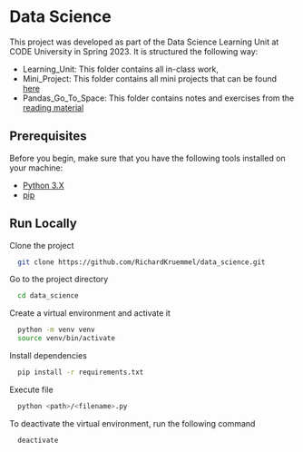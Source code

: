 # Data Science

This project was developed as part of the Data Science Learning Unit at CODE University in Spring 2023. It is structured the following way:

- Learning_Unit: This folder contains all in-class work,
- Mini_Project: This folder contains all mini projects that can be found [here](https://www.academis.eu/data_analysis)
- Pandas_Go_To_Space: This folder contains notes and exercises from the [reading material](https://krother.github.io/pandas_go_to_space/index.html)

## Prerequisites
Before you begin, make sure that you have the following tools installed on your machine:

- [Python 3.X](https://www.python.org/downloads/)
- [pip](https://pypi.org/project/pip/)

## Run Locally

Clone the project

```bash
  git clone https://github.com/RichardKruemmel/data_science.git
```

Go to the project directory

```bash
  cd data_science
```

Create a virtual environment and activate it

```bash
  python -m venv venv
  source venv/bin/activate
```

Install dependencies

```bash
  pip install -r requirements.txt
```

Execute file

```bash
  python <path>/<filename>.py
```

To deactivate the virtual environment, run the following command

```bash
  deactivate
```
